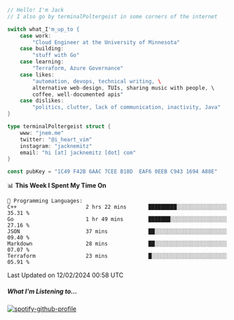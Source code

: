 ```go
// Hello! I'm Jack
// I also go by terminalPoltergeist in some corners of the internet

switch what_I'm_up_to {
    case work:
        "Cloud Engineer at the University of Minnesota"
    case building:
        "stuff with Go"
    case learning:
        "Terraform, Azure Governance"
    case likes:
        "automation, devops, technical writing, \
        alternative web-design, TUIs, sharing music with people, \
        coffee, well-documented apis"
    case dislikes:
        "politics, clutter, lack of communication, inactivity, Java"
}

type terminalPoltergeist struct {
    www: "jnem.me"
    twitter: "@i_heart_vim"
    instagram: "jacknemitz"
    email: "hi [at] jacknemitz [dot] com"
}

const pubKey = "1C49 F42B 6AAC 7CEE B18D  EAF6 0EEB C943 1694 A88E"
```

<!--START_SECTION:waka-->
📊 **This Week I Spent My Time On** 

```text
💬 Programming Languages: 
C++                      2 hrs 22 mins       █████████░░░░░░░░░░░░░░░░   35.31 % 
Go                       1 hr 49 mins        ███████░░░░░░░░░░░░░░░░░░   27.16 % 
JSON                     37 mins             ██░░░░░░░░░░░░░░░░░░░░░░░   09.40 % 
Markdown                 28 mins             ██░░░░░░░░░░░░░░░░░░░░░░░   07.07 % 
Terraform                23 mins             █░░░░░░░░░░░░░░░░░░░░░░░░   05.91 % 
```


 Last Updated on 12/02/2024 00:58 UTC
<!--END_SECTION:waka-->

##### What I'm Listening to...

[![spotify-github-profile](https://jnem.me/listening-item?maxAge=2592000)](https://jnem.me/listening)
